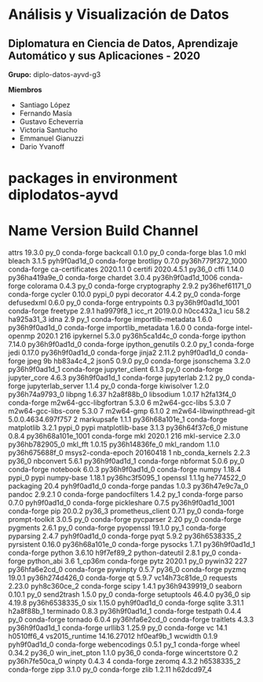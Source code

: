 # Análisis y Visualización de Datos

## Diplomatura en Ciencia de Datos, Aprendizaje Automático y sus Aplicaciones - 2020

**Grupo:** diplo-datos-ayvd-g3

**Miembros**
   - Santiago López
   - Fernando Masía
   - Gustavo Echeverria
   - Victoria Santucho
   - Emmanuel Gianuzzi
   - Dario Yvanoff

# packages in environment diplodatos-ayvd
# Name                    Version                   Build  Channel
attrs                     19.3.0                     py_0    conda-forge
backcall                  0.1.0                      py_0    conda-forge
blas                      1.0                         mkl
bleach                    3.1.5              pyh9f0ad1d_0    conda-forge
brotlipy                  0.7.0           py36h779f372_1000    conda-forge
ca-certificates           2020.1.1                      0
certifi                   2020.4.5.1               py36_0
cffi                      1.14.0           py36ha419a9e_0    conda-forge
chardet                   3.0.4           py36h9f0ad1d_1006    conda-forge
colorama                  0.4.3                      py_0    conda-forge
cryptography              2.9.2            py36hef61171_0    conda-forge
cycler                    0.10.0                   pypi_0    pypi
decorator                 4.4.2                      py_0    conda-forge
defusedxml                0.6.0                      py_0    conda-forge
entrypoints               0.3             py36h9f0ad1d_1001    conda-forge
freetype                  2.9.1                ha9979f8_1
icc_rt                    2019.0.0             h0cc432a_1
icu                       58.2                 ha925a31_3
idna                      2.9                        py_1    conda-forge
importlib-metadata        1.6.0            py36h9f0ad1d_0    conda-forge
importlib_metadata        1.6.0                         0    conda-forge
intel-openmp              2020.1                      216
ipykernel                 5.3.0            py36h5ca1d4c_0    conda-forge
ipython                   7.14.0           py36h9f0ad1d_0    conda-forge
ipython_genutils          0.2.0                      py_1    conda-forge
jedi                      0.17.0           py36h9f0ad1d_0    conda-forge
jinja2                    2.11.2             pyh9f0ad1d_0    conda-forge
jpeg                      9b                   hb83a4c4_2
json5                     0.9.0                      py_0    conda-forge
jsonschema                3.2.0            py36h9f0ad1d_1    conda-forge
jupyter_client            6.1.3                      py_0    conda-forge
jupyter_core              4.6.3            py36h9f0ad1d_1    conda-forge
jupyterlab                2.1.2                      py_0    conda-forge
jupyterlab_server         1.1.4                      py_0    conda-forge
kiwisolver                1.2.0            py36h74a9793_0
libpng                    1.6.37               h2a8f88b_0
libsodium                 1.0.17               h2fa13f4_0    conda-forge
m2w64-gcc-libgfortran     5.3.0                         6
m2w64-gcc-libs            5.3.0                         7
m2w64-gcc-libs-core       5.3.0                         7
m2w64-gmp                 6.1.0                         2
m2w64-libwinpthread-git   5.0.0.4634.697f757               2
markupsafe                1.1.1            py36h68a101e_1    conda-forge
matplotlib                3.2.1                    pypi_0    pypi
matplotlib-base           3.1.3            py36h64f37c6_0
mistune                   0.8.4           py36h68a101e_1001    conda-forge
mkl                       2020.1                      216
mkl-service               2.3.0            py36hb782905_0
mkl_fft                   1.0.15           py36h14836fe_0
mkl_random                1.1.0            py36h675688f_0
msys2-conda-epoch         20160418                      1
nb_conda_kernels          2.2.3                    py36_0
nbconvert                 5.6.1            py36h9f0ad1d_1    conda-forge
nbformat                  5.0.6                      py_0    conda-forge
notebook                  6.0.3            py36h9f0ad1d_0    conda-forge
numpy                     1.18.4                   pypi_0    pypi
numpy-base                1.18.1           py36hc3f5095_1
openssl                   1.1.1g               he774522_0
packaging                 20.4               pyh9f0ad1d_0    conda-forge
pandas                    1.0.3            py36h47e9c7a_0
pandoc                    2.9.2.1                       0    conda-forge
pandocfilters             1.4.2                      py_1    conda-forge
parso                     0.7.0              pyh9f0ad1d_0    conda-forge
pickleshare               0.7.5           py36h9f0ad1d_1001    conda-forge
pip                       20.0.2                   py36_3
prometheus_client         0.7.1                      py_0    conda-forge
prompt-toolkit            3.0.5                      py_0    conda-forge
pycparser                 2.20                       py_0    conda-forge
pygments                  2.6.1                      py_0    conda-forge
pyopenssl                 19.1.0                     py_1    conda-forge
pyparsing                 2.4.7              pyh9f0ad1d_0    conda-forge
pyqt                      5.9.2            py36h6538335_2
pyrsistent                0.16.0           py36h68a101e_0    conda-forge
pysocks                   1.7.1            py36h9f0ad1d_1    conda-forge
python                    3.6.10               h9f7ef89_2
python-dateutil           2.8.1                      py_0    conda-forge
python_abi                3.6                     1_cp36m    conda-forge
pytz                      2020.1                     py_0
pywin32                   227              py36hfa6e2cd_0    conda-forge
pywinpty                  0.5.7                    py36_0    conda-forge
pyzmq                     19.0.1           py36h274d426_0    conda-forge
qt                        5.9.7            vc14h73c81de_0
requests                  2.23.0             pyh8c360ce_2    conda-forge
scipy                     1.4.1            py36h9439919_0
seaborn                   0.10.1                     py_0
send2trash                1.5.0                      py_0    conda-forge
setuptools                46.4.0                   py36_0
sip                       4.19.8           py36h6538335_0
six                       1.15.0             pyh9f0ad1d_0    conda-forge
sqlite                    3.31.1               h2a8f88b_1
terminado                 0.8.3            py36h9f0ad1d_1    conda-forge
testpath                  0.4.4                      py_0    conda-forge
tornado                   6.0.4            py36hfa6e2cd_0    conda-forge
traitlets                 4.3.3            py36h9f0ad1d_1    conda-forge
urllib3                   1.25.9                     py_0    conda-forge
vc                        14.1                 h0510ff6_4
vs2015_runtime            14.16.27012          hf0eaf9b_1
wcwidth                   0.1.9              pyh9f0ad1d_0    conda-forge
webencodings              0.5.1                      py_1    conda-forge
wheel                     0.34.2                   py36_0
win_inet_pton             1.1.0                    py36_0    conda-forge
wincertstore              0.2              py36h7fe50ca_0
winpty                    0.4.3                         4    conda-forge
zeromq                    4.3.2                h6538335_2    conda-forge
zipp                      3.1.0                      py_0    conda-forge
zlib                      1.2.11               h62dcd97_4
